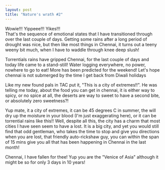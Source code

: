 ```yaml
---
layout: post
title: "Nature's wrath #2"
---
```


Wowie!!! Yippeee!!! Yikes!!!  
That's the sequence of emotional states that I have transitioned through over the last couple of days. Getting some rains after a long period of drought was nice, but then like most things in Chennai, it turns out a teeny weeny bit much, when I have to waddle through knee deep slush!

Torrentials rains have gripped Chennai, for the last couple of days and today life came to a stand-still! Water logging everywhere, no power, nowhere to go to eat! More has been predicted for the weekend! Let's hope chennai is not submerged by the time I get back from Diwali holidays

Like my new found pals in TAC put it, "This is a city of extremes!!". He was telling me today, about the food you can get in chennai, it is either way to spicy, or no spice at all, the deserts are way to sweet to have a second bite, or absolutely zero sweetness?!

Yup mate, it a city of extremes, it can be 45 degrees C in summer, the will dry up the moisture in your blood (I'm just exaggerating here), or it can be torrential rains like this!! Well, despite all this, the city has a charm that most cities I have seen seem to have a lost. It is a big city, and yet you would still find that odd gentleman, who takes the time to stop and give you directions when you are lost, that friendly auto-rickshaw guy, you can within the span of 15 mins give you all that has been happening in Chennai in the last month!

Chennai, I have fallen for thee! Yup you are the "Venice of Asia" although it might be so for only 3 days in 10 years!
